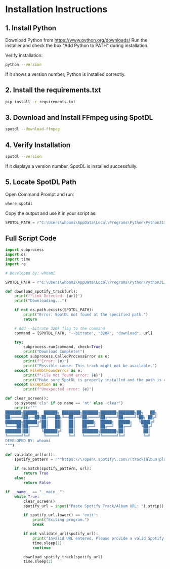 
# Installation Instructions

## 1. Install Python
Download Python from https://www.python.org/downloads/
Run the installer and check the box "Add Python to PATH" during installation.

Verify installation:
```sh
python --version
```
If it shows a version number, Python is installed correctly.

## 2. Install the requirements.txt
```sh
pip install -r requirements.txt
```

## 3. Download and Install FFmpeg using SpotDL
```sh
spotdl --download-ffmpeg
```

## 4. Verify Installation
```sh
spotdl --version
```

If it displays a version number, SpotDL is installed successfully.

## 5. Locate SpotDL Path
Open Command Prompt and run:
```sh
where spotdl
```

Copy the output and use it in your script as:
```python
SPOTDL_PATH = r"C:\Users\whoami\AppData\Local\Programs\Python\Python313\Scripts\spotdl.exe"
```

## Full Script Code

```python
import subprocess
import os
import time
import re

# Developed by: whoami

SPOTDL_PATH = r"C:\Users\whoami\AppData\Local\Programs\Python\Python313\Scripts\spotdl.exe"

def download_spotify_track(url):
    print(f"Link Detected: {url}")
    print("Downloading...")

    if not os.path.exists(SPOTDL_PATH):
        print("Error: SpotDL not found at the specified path.")
        return

    # Add --bitrate 320k flag to the command
    command = [SPOTDL_PATH, "--bitrate", "320k", "download", url]

    try:
        subprocess.run(command, check=True)
        print("Download Complete!")
    except subprocess.CalledProcessError as e:
        print(f"Error: {e}")
        print("Possible cause: This track might not be available.")
    except FileNotFoundError as e:
        print(f"File not found error: {e}")
        print("Make sure SpotDL is properly installed and the path is correct.")
    except Exception as e:
        print(f"Unexpected error: {e}")

def clear_screen():
    os.system('cls' if os.name == 'nt' else 'clear')
    print(r"""
███████╗██████╗  ██████╗ ████████╗███████╗███████╗███████╗██╗   ██╗
██╔════╝██╔══██╗██╔═══██╗╚══██╔══╝██╔════╝██╔════╝██╔════╝╚██╗ ██╔╝
███████╗██████╔╝██║   ██║   ██║   █████╗  █████╗  █████╗   ╚████╔╝ 
╚════██║██╔═══╝ ██║   ██║   ██║   ██╔══╝  ██╔══╝  ██╔══╝    ╚██╔╝  
███████║██║     ╚██████╔╝   ██║   ███████╗███████╗██║        ██║   
╚══════╝╚═╝      ╚═════╝    ╚═╝   ╚══════╝╚══════╝╚═╝        ╚═╝
DEVELOPED BY: whoami
""")

def validate_url(url):
    spotify_pattern = r"^https:\/\/open\.spotify\.com\/(track|album|playlist)\/[a-zA-Z0-9]+(\?[\w&=]*)?$"
    
    if re.match(spotify_pattern, url):
        return True
    else:
        return False

if __name__ == "__main__":
    while True:
        clear_screen()
        spotify_url = input("Paste Spotify Track/Album URL: ").strip()

        if spotify_url.lower() == 'exit':
            print("Exiting program.")
            break

        if not validate_url(spotify_url):
            print("Invalid URL entered. Please provide a valid Spotify URL.")
            time.sleep(1)
            continue

        download_spotify_track(spotify_url)
        time.sleep(2)
